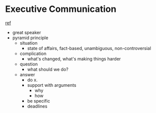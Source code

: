 # Executive Communication
[ref](https://www.heavybit.com/library/video/executive-communication/#executive-communication-is-hard)

- great speaker
- pyramid principle
  - situation
    - state of affairs, fact-based, unambiguous, non-controversial
  - complication
    - what's changed, what's making things harder
  - question
    - what should we do?
  - answer
    - do x.
    - support with arguments
      - why
      - how
    - be specific
    - deadlines